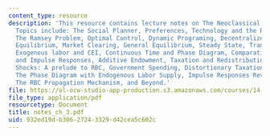 ```yaml
---
content_type: resource
description: 'This resource contains lecture notes on The Neoclassical Growth Model.
  Topics include: The Social Planner, Preferences, Technology and the Resource Constraint,
  The Ramsey Problem, Optimal Control, Dynamic Programing, Decentralized Competitive
  Equilibrium, Market Clearing, General Equilibrium, Steady State, Transitional Dynamics,
  Exogenous labor and CEI, Continuous Time and Phase Diagram, Comparative Statics
  and Impulse Responses, Additive Endowment, Taxation and Redistribution, Productivity
  Shocks: A prelude to RBC, Government Spending, Distortionary Taxation, Beyond Growth,
  The Phase Diagram with Endogenous Labor Supply, Impulse Responses Revisited, and
  The RBC Propagation Mechanism, and Beyond.'
file: https://ol-ocw-studio-app-production.s3.amazonaws.com/courses/14-451-macroeconomic-theory-i-spring-2007/932ed19db30627243329d42cea5c602c_notes_ch_3.pdf
file_type: application/pdf
resourcetype: Document
title: notes_ch_3.pdf
uid: 932ed19d-b306-2724-3329-d42cea5c602c
---
```

